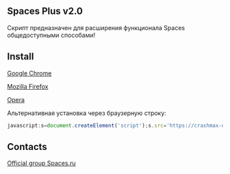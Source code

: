 ## Spaces Plus v2.0

Скрипт предназначен для расширения функционала Spaces общедоступными способами!

## Install

[Google Chrome](https://chrome.google.com/webstore/detail/tampermonkey/dhdgffkkebhmkfjojejmpbldmpobfkfo)

[Mozilla Firefox](https://addons.mozilla.org/ru/firefox/addon/greasemonkey/)

[Opera](https://addons.opera.com/ru/extensions/details/tampermonkey-beta/)

Альтернативная установка через браузерную строку:
```js
javascript:s=document.createElement('script');s.src='https://crashmax-off.github.io/spaces_plus.min.js';document.getElementsByTagName('head')[0].appendChild(s);void(0)
```

## Contacts

[Official group Spaces.ru](http://spaces.ru/comm/show/?address=Extension "Баги и предложения")
